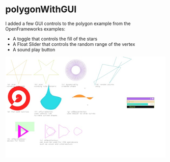 # polygonWithGUI
I added a few GUI controls to the polygon example from the OpenFrameworks examples: 
  - A toggle that controls the fill of the stars
  - A Float Slider that controls the random range of the vertex
  - A sound play button
  
  
![polygon drawing with GUI control](https://github.com/advCodingG/polygonWithGUI/blob/master/assets/screenshot.jpg)
